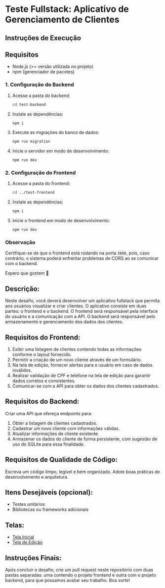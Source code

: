 
# Teste Fullstack: Aplicativo de Gerenciamento de Clientes

## Instruções de Execução

## Requisitos
- Node.js (>= versão utilizada no projeto)
- npm (gerenciador de pacotes)

### 1. Configuração do Backend

1. Acesse a pasta do backend:
   ```bash
   cd test-backend
   ```

2. Instale as dependências:
   ```bash
   npm i
   ```

3. Execute as migrações do banco de dados:
   ```bash
   npm run migration
   ```

4. Inicie o servidor em modo de desenvolvimento:
   ```bash
   npm run dev
   ```

### 2. Configuração do Frontend

1. Acesse a pasta do frontend:
   ```bash
   cd ../test-frontend
   ```

2. Instale as dependências:
   ```bash
   npm i
   ```

3. Inicie o frontend em modo de desenvolvimento:
   ```bash
   npm run dev
   ```

### Observação
Certifique-se de que o frontend está rodando na porta `3000`, pois, caso contrário, o sistema poderá enfrentar problemas de CORS ao se comunicar com o backend.

Espero que gostem 🧡

## Descrição:

Neste desafio, você deverá desenvolver um aplicativo fullstack que permita aos usuários visualizar e criar clientes. O aplicativo consiste em duas partes: o frontend e o backend. O frontend será responsável pela interface do usuário e a comunicação com a API. O backend será responsável pelo armazenamento e gerenciamento dos dados dos clientes.

## Requisitos do Frontend:

1. Exibir uma listagem de clientes contendo todas as informações conforme o layout fornecido.
2. Permitir a criação de um novo cliente através de um formulário.
3. Na tela de edição, fornecer alertas para o usuário em caso de dados inválidos.
4. Realizar validação de CPF e telefone na tela de edição para garantir dados corretos e consistentes.
5. Comunicar-se com a API para obter os dados dos clientes cadastrados.

## Requisitos do Backend:

Criar uma API que ofereça endpoints para:

1. Obter a listagem de clientes cadastrados.
2. Cadastrar um novo cliente com informações válidas.
3. Atualizar informações de cliente existente.
4. Armazenar os dados do cliente de forma persistente, com sugestão de uso do SQLite para essa finalidade.

## Requisitos de Qualidade de Código:

Escreva um código limpo, legível e bem organizado.
Adote boas práticas de desenvolvimento e arquitetura.

## Itens Desejáveis (opcional):

- Testes unitários
- Bibliotecas ou frameworks adicionais

## Telas:

- [Tela Inicial](https://test-frontend-uolpp.web.app/assets/images/tela-inicial.jpg)
- [Tela de Edição](https://test-frontend-uolpp.web.app/assets/images/tela-edicao.jpg)

## Instruções Finais:

Após concluir o desafio, crie um pull request neste repositório com duas pastas separadas: uma contendo o projeto frontend e outra com o projeto backend, para que possamos avaliar seu trabalho. Boa sorte!
